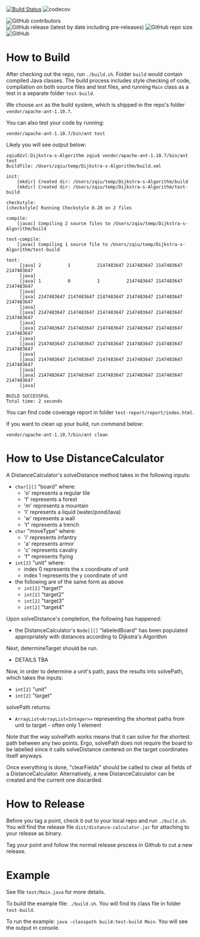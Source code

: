 [![Build Status](https://travis-ci.com/EachOneChew/Dijkstra-s-Algorithm-FEH.svg?branch=master)](https://travis-ci.com/EachOneChew/Dijkstra-s-Algorithm-FEH)
![codecov](https://codecov.io/gh/EachOneChew/Dijkstra-s-Algorithm-FEH/branch/master/graph/badge.svg)


![GitHub contributors](https://img.shields.io/github/contributors/EachOneChew/Dijkstra-s-Algorithm-FEH)
![GitHub release (latest by date including pre-releases)](https://img.shields.io/github/v/release/EachOneChew/Dijkstra-s-Algorithm-FEH?include_prereleases)
![GitHub repo size](https://img.shields.io/github/repo-size/EachOneChew/Dijkstra-s-Algorithm-FEH)
![GitHub](https://img.shields.io/github/license/EachOneChew/Dijkstra-s-Algorithm-FEH)

# How to Build

After checking out the repo, run `./build.sh`. Folder `build` would contain compiled Java classes. The build process includes style checking of code, compilation on both source files and test files, and running `Main` class as a test in a separate folder `test-build`.

We choose `ant` as the build system, which is shipped in the repo's folder `vendor/apache-ant-1.10.7`.

You can also test your code by running:

```
vendor/apache-ant-1.10.7/bin/ant test
```

Likely you will see output below:

```
zqiu02vl:Dijkstra-s-Algorithm zqiu$ vendor/apache-ant-1.10.7/bin/ant test
Buildfile: /Users/zqiu/temp/Dijkstra-s-Algorithm/build.xml

init:
    [mkdir] Created dir: /Users/zqiu/temp/Dijkstra-s-Algorithm/build
    [mkdir] Created dir: /Users/zqiu/temp/Dijkstra-s-Algorithm/test-build

checkstyle:
[checkstyle] Running Checkstyle 8.28 on 2 files

compile:
    [javac] Compiling 2 source files to /Users/zqiu/temp/Dijkstra-s-Algorithm/build

test-compile:
    [javac] Compiling 1 source file to /Users/zqiu/temp/Dijkstra-s-Algorithm/test-build

test:
     [java] 2          1          2147483647 2147483647 2147483647 2147483647
     [java]
     [java] 1          0          1          2147483647 2147483647 2147483647
     [java]
     [java] 2147483647 2147483647 2147483647 2147483647 2147483647 2147483647
     [java]
     [java] 2147483647 2147483647 2147483647 2147483647 2147483647 2147483647
     [java]
     [java] 2147483647 2147483647 2147483647 2147483647 2147483647 2147483647
     [java]
     [java] 2147483647 2147483647 2147483647 2147483647 2147483647 2147483647
     [java]
     [java] 2147483647 2147483647 2147483647 2147483647 2147483647 2147483647
     [java]
     [java] 2147483647 2147483647 2147483647 2147483647 2147483647 2147483647
     [java]

BUILD SUCCESSFUL
Total time: 2 seconds
```

You can find code coverage report in folder `test-report/report/index.html`.

If you want to clean up your build, run command below:

```
vendor/apache-ant-1.10.7/bin/ant clean
```

# How to Use DistanceCalculator

A DistanceCalculator's solveDistance method takes in the following inputs:

* `char[][]` "board" where:
    * 'o' represents a regular tile
    * 'f' represents a forest
    * 'm' represents a mountain
    * 'l' represents a liquid (water/pond/lava)
    * 'w' represents a wall
    * 't" represents a trench
* `char` "moveType" where:
    * 'i' represents infantry
    * 'a' represents armor
    * 'c' represents cavalry
    * 'f" represents flying
* `int[2]` "unit" where:
    * index 0 represents the x coordinate of unit
    * index 1 represents the y coordinate of unit
* the following are of the same form as above
    * `int[2]` "target1"
    * `int[2]` "target2"
    * `int[2]` "target3"
    * `int[2]` "target4"

Upon solveDistance's completion, the following has happened:

* the DistanceCalculator's `Node[][]` "labeledBoard" has been populated appropriately with distances according to Dijkstra's Algorithm

Next, determineTarget should be run.

* DETAILS TBA

Now, in order to determine a unit's path, pass the results into solvePath, which takes the inputs:

* `int[2]` "unit"
* `int[2]` "target"

solvePath returns:

* `ArrayList<ArrayList<Integer>>` representing the shortest paths from unit to target - often only 1 element

Note that the way solvePath works means that it can solve for the shortest path between any two points. Ergo, solvePath does not require the board to be labelled since it calls solveDistance centered on the target coordinates itself anyways.

Once everything is done, "clearFields" should be called to clear all fields of a DistanceCalculator. Alternatively, a new DistanceCalculator can be created and the current one discarded.

# How to Release

Before you tag a point, check it out to your local repo and run `./build.sh`. You will find the release file `dist/distance-calculator.jar` for attaching to your release as binary.

Tag your point and follow the normal release process in Github to cut a new release.

# Example

See file `test/Main.java` for more details.

To build the example file: `./build.sh`. You will find its class file in folder `test-build`.

To run the example: `java -classpath build:test-build Main`. You will see the output in console.
